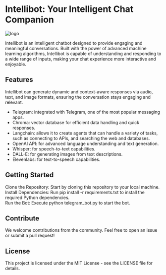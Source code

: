 # Intellibot: Your Intelligent Chat Companion

![logo](https://github.com/davletovb/intellibot/assets/43503037/6cab965d-e704-4d08-912b-0f91990ff342)

Intellibot is an intelligent chatbot designed to provide engaging and meaningful conversations. Built with the power of advanced machine learning algorithms, Intellibot is capable of understanding and responding to a wide range of inputs, making your chat experience more interactive and enjoyable.

## Features

Intellibot can generate dynamic and context-aware responses via audio, text, and image formats, ensuring the conversation stays engaging and relevant.

* Telegram: integrated with Telegram, one of the most popular messaging apps.
* Chroma: vector database for efficient data handling and quick responses.
* Langchain: allows it to create agents that can handle a variety of tasks, such as connecting to APIs, and searching the web and databases.
* OpenAI API: for advanced language understanding and text generation.
* Whisper: for speech-to-text capabilities.
* DALL-E: for generating images from text descriptions.
* Elevenlabs: for text-to-speech capabilities.

## Getting Started

Clone the Repository: Start by cloning this repository to your local machine.  
Install Dependencies: Run pip install -r requirements.txt to install the required Python dependencies.  
Run the Bot: Execute python telegram_bot.py to start the bot.  

## Contribute

We welcome contributions from the community. Feel free to open an issue or submit a pull request!

## License

This project is licensed under the MIT License - see the LICENSE file for details.
